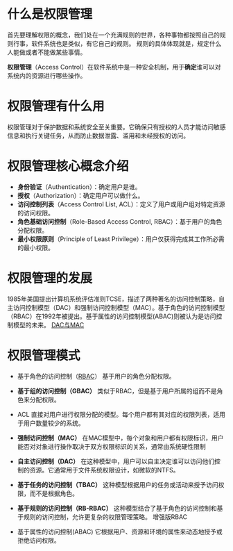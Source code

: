 
# 什么是权限管理

首先要理解权限的概念，我们处在一个充满规则的世界，各种事物都按照自己的规则行事，软件系统也是类似，有它自己的规则。 规则的具体体现就是，规定什么人能做或者不能做某些事情。

**权限管理**（Access Control）在软件系统中是一种安全机制，用于**确定**谁可以对系统内的资源进行哪些操作。


# 权限管理有什么用

权限管理对于保护数据和系统安全至关重要。它确保只有授权的人员才能访问敏感信息和执行关键任务，从而防止数据泄露、滥用和未经授权的访问。

# 权限管理核心概念介绍

- **身份验证**（Authentication）：确定用户是谁。
- **授权**（Authorization）：确定用户可以做什么。
- **访问控制列表**（Access Control List, ACL）：定义了用户或用户组对特定资源的访问权限。
- **角色基础访问控制**（Role-Based Access Control, RBAC）：基于用户的角色分配权限。
- **最小权限原则**（Principle of Least Privilege）：用户仅获得完成其工作所必需的最小权限。

# 权限管理的发展

1985年美国提出计算机系统评估准则TCSE，描述了两种著名的访问控制策略，自主访问控制模型（DAC）和强制访问控制模型（MAC）。基于角色的访问控制模型（RBAC）在1992年被提出。基于属性的访问控制模型(ABAC)则被认为是访问控制模型的未来。
[DAC与MAC](DAC与MAC.md)
# 权限管理模式
- 基于角色的访问控制（[RBAC](../RBAC.md)）
	基于用户的角色分配权限。
	
-  **基于组的访问控制（GBAC）**
	类似于RBAC，但是基于用户所属的组而不是角色来分配权限。

-  ACL
	 直接对用户进行权限分配的模型。每个用户都有其对应的权限列表，适用于用户数量较少的系统。

- **强制访问控制（MAC）**
	在MAC模型中，每个对象和用户都有权限标识，用户能否对对象进行操作取决于双方权限标识的关系，通常由系统硬性限制

 - **自主访问控制（DAC）**
	在这种模型中，用户可以自主决定谁可以访问他们控制的资源。它通常用于文件系统权限设计，如微软的NTFS。
	
- **基于任务的访问控制（TBAC）**
	这种模型根据用户的任务或活动来授予访问权限，而不是根据角色。
    
 - **基于规则的访问控制（RB-RBAC）**
	这种模型结合了基于角色的访问控制和基于规则的访问控制，允许更复杂的权限管理策略。 增强版RBAC

- 基于属性的访问控制(ABAC)
	它根据用户、资源和环境的属性来动态地授予或拒绝访问权限。
    
